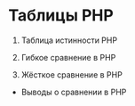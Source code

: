 # Таблицы PHP

1. Таблица истинности PHP

2. Гибкое сравнение в PHP

3. Жёсткое сравнение в PHP

* Выводы о сравнении в PHP